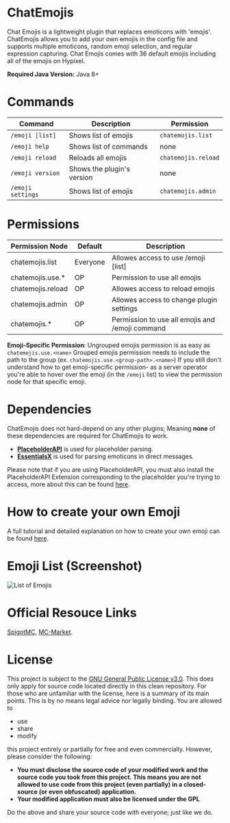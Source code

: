 # ChatEmojis
Chat Emojis is a lightweight plugin that replaces emoticons with 'emojis'.
ChatEmojis allows you to add your own emojis in the config file and supports multiple emoticons, random emoji selection, and regular expression capturing. Chat Emojis comes with 36 default emojis including all of the emojis on Hypixel.

**Required Java Version:** Java 8+

# Commands
| Command | Description | Permission |
| ------  | ------ | ------ |
| `/emoji [list]` | Shows list of emojis | `chatemojis.list` |
| `/emoji help` | Shows list of commands | none |
| `/emoji reload` | Reloads all emojis | `chatemojis.reload` |
| `/emoji version` | Shows the plugin's version | none |
| `/emoji settings` | Shows list of emojis | `chatemojis.admin` |

# Permissions
| Permission Node | Default | Description
| ------ | ------ | ------ |
| chatemojis.list | Everyone | Allowes access to use /emoji [list] |
| chatemojis.use.* | OP | Permission to use all emojis |
| chatemojis.reload | OP | Allowes access to reload emojis |
| chatemojis.admin | OP | Allowes access to change plugin settings |
| chatemojis.* | OP | Permission to use all emojis and /emoji command |

**Emoji-Specific Permission**:
Ungrouped emojis permission is as easy as `chatemojis.use.<name>`
Grouped emojis permission needs to include the path to the group (ex. `chatemojis.use.<group-path>.<name>`)
If you still don't understand how to get emoji-specific permission- as a server operator you're able to hover over the emoji (in the `/emoji` list) to view the permission node for that specific emoji.

# Dependencies
ChatEmojis does not hard-depend on any other plugins; Meaning **none** of these dependencies are required for ChatEmojis to work.
- **[PlaceholderAPI](https://www.spigotmc.org/resources/placeholderapi.6245/)** is used for placeholder parsing.
- **[EssentialsX](https://www.spigotmc.org/resources/essentialsx.9089/)** is used for parsing emoticons in direct messages.

Please note that if you are using PlaceholderAPI, you must also install the PlaceholderAPI Extension corresponding to the placeholder you're trying to access, more about this can be found [here](https://github.com/PlaceholderAPI/PlaceholderAPI/wiki/Placeholders).

# How to create your own Emoji
A full tutorial and detailed explanation on how to create your own emoji can be found [here](https://github.com/Mxlvin/ChatEmojis/wiki/How-to-create-your-own-emoji).

# Emoji List (Screenshot)
![List of Emojis](https://i.imgur.com/B0s6wga.png)

# Official Resouce Links
[SpigotMC](https://www.spigotmc.org/resources/chatemojis.88027/), [MC-Market](https://www.mc-market.org/resources/19063/).

# License
This project is subject to the [GNU General Public License v3.0](https://github.com/Mxlvin/ChatEmojis/blob/main/LICENSE). This does only apply for source code located directly in this clean repository.
For those who are unfamiliar with the license, here is a summary of its main points. This is by no means legal advice nor legally binding.
You are allowed to
 - use
 - share
 - modify

this project entirely or partially for free and even commercially. However, please consider the following:

 - **You must disclose the source code of your modified work and the source code you took from this project. This means you are not allowed to use code from this project (even partially) in a closed-source (or even obfuscated) application.**
 - **Your modified application must also be licensed under the GPL**

Do the above and share your source code with everyone; just like we do.
